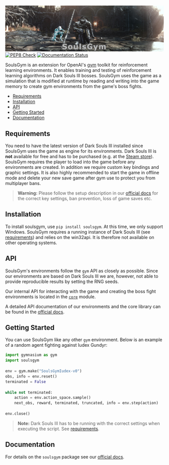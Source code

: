 ![soulsgym_banner](docs/img/soulsgym_banner.png)
[![PEP8 Check](https://github.com/amacati/SoulsGym/actions/workflows/github-actions.yaml/badge.svg)](https://github.com/amacati/SoulsGym/actions/workflows/github-actions.yaml)   [![Documentation Status](https://readthedocs.org/projects/soulsgym/badge/?version=latest)](https://soulsgym.readthedocs.io/en/latest/?badge=latest)

SoulsGym is an extension for OpenAI's [gym](https://github.com/Farama-Foundation/Gymnasium) toolkit for reinforcement learning environments. It enables training and testing of reinforcement learning algorithms on Dark Souls III bosses.
SoulsGym uses the game as a simulation that is modified at runtime by reading and writing into the game memory to create gym environments from the game's boss fights.

- [Requirements](#requirements)
- [Installation](#installation)
- [API](#api)
- [Getting Started](#getting-started)
- [Documentation](#documentation)

## Requirements
You need to have the latest version of Dark Souls III installed since SoulsGym uses the game as engine for its environments. Dark Souls III is **not** available for free and has to be purchased (e.g. at the [Steam store](https://store.steampowered.com/app/374320/DARK_SOULS_III/)). SoulsGym requires the player to load into the game before any environments are created. In addition we require custom key bindings and graphic settings. It is also highly recommended to start the game in offline mode and delete your new save game after gym use to protect you from multiplayer bans.

> **Warning:** Please follow the setup description in our [official docs](https://soulsgym.readthedocs.io/en/latest/index.html) for the correct key settings, ban prevention, loss of game saves etc.

## Installation
To install soulsgym, use `pip install soulsgym`. At this time, we only support Windows. SoulsGym requires a running instance of Dark Souls III (see [requirements](#requirements)) and relies on the win32api. It is therefore not available on other operating systems.

## API
SoulsGym's environments follow the `gym` API as closely as possible. Since our environments are based on Dark Souls III we are, however, not able to provide reproducible results by setting the RNG seeds.

Our internal API for interacting with the game and creating the boss fight environments is located in the [`core`](soulsgym/core/) module. 

A detailed API documentation of our environments and the core library can be found in the [official docs](https://soulsgym.readthedocs.io/en/latest/index.html).

## Getting Started
You can use SoulsGym like any other `gym` environment. Below is an example of a random agent fighting against Iudex Gundyr:

```python
import gymnasium as gym
import soulsgym

env = gym.make("SoulsGymIudex-v0")
obs, info = env.reset()
terminated = False

while not terminated:
    action = env.action_space.sample()
    next_obs, reward, terminated, truncated, info = env.step(action)

env.close()
```
> **Note:** Dark Souls III has to be running with the correct settings when executing the script. See [requirements](#requirements).
## Documentation
For details on the `soulsgym` package see our [official docs](https://soulsgym.readthedocs.io/en/latest/index.html).